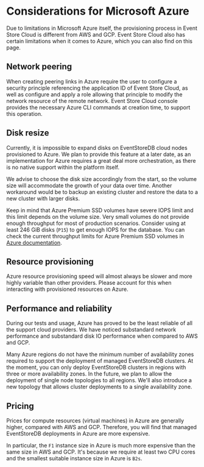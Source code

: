# Considerations for Microsoft Azure

Due to limitations in Microsoft Azure itself, the provisioning process in Event Store Cloud is different from AWS and GCP. Event Store Cloud also has certain limitations when it comes to Azure, which you can also find on this page.

## Network peering

When creating peering links in Azure require the user to configure a security principle referencing the application ID of Event Store Cloud, as well as configure and apply a role allowing that principle to modify the network resource of the remote network. Event Store Cloud console provides the necessary Azure CLI commands at creation time, to support this operation.

## Disk resize

Currently, it is impossible to expand disks on EventStoreDB cloud nodes provisioned to Azure. We plan to provide this feature at a later date, as an implementation for Azure requires a great deal more orchestration, as there is no native support within the platform itself.

We advise to choose the disk size accordingly from the start, so the volume size will accommodate the growth of your data over time. Another workaround would be to backup an existing cluster and restore the data to a new cluster with larger disks.

Keep in mind that Azure Premium SSD volumes have severe IOPS limit and this limit depends on the volume size. Very small volumes do not provide enough throughput for most of production scenarios. Consider using at least 246 GiB disks (`P15`) to get enough IOPS for the database. You can check the current throughput limits for Azure Premium SSD volumes in [Azure documentation](https://docs.microsoft.com/en-us/azure/virtual-machines/disks-types#premium-ssd).

## Resource provisioning

Azure resource provisioning speed will almost always be slower and more highly variable than other providers. Please account for this when interacting with provisioned resources on Azure.

## Performance and reliability

During our tests and usage, Azure has proved to be the least reliable of all the support cloud providers. We have noticed substandard network performance and substandard disk IO performance when compared to AWS and GCP.

Many Azure regions do not have the minimum number of availability zones required to support the deployment of managed EventStoreDB clusters. At the moment, you can only deploy EventStoreDB clusters in regions with three or more availability zones. In the future, we plan to allow the deployment of single node topologies to all regions. We'll also introduce a new topology that allows cluster deployments to a single availability zone.

## Pricing

Prices for compute resources (virtual machines) in Azure are generally higher, compared with AWS and GCP. Therefore, you will find that managed EventStoreDB deployments in Azure are more expensive.

In particular, the `F1` instance size in Azure is much more expensive than the same size in AWS and GCP. It's because we require at least two CPU cores and the smallest suitable instance size in Azure is `B2s`.
